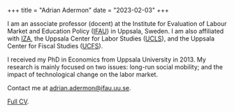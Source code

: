 +++
title = "Adrian Adermon"
date = "2023-02-03"
+++

I am an associate professor (docent) at the Institute for Evaluation of Labour Market and Education Policy ([IFAU](https://www.ifau.se/en/)) in Uppsala, Sweden. I am also affiliated with [IZA](https://www.iza.org/person/20695/adrian-adermon), the Uppsala Center for Labor Studies ([UCLS](https://ucls.nek.uu.se/)), and the Uppsala Center for Fiscal Studies ([UCFS](https://ucfs.nek.uu.se/)).

I received my PhD in Economics from Uppsala University in 2013. My research is mainly focused on two issues: long-run social mobility; and the impact of technological change on the labor market.

Contact me at [adrian.adermon@ifau.uu.se](mailto:adrian.adermon@ifau.uu.se).

[Full CV](/cv).
